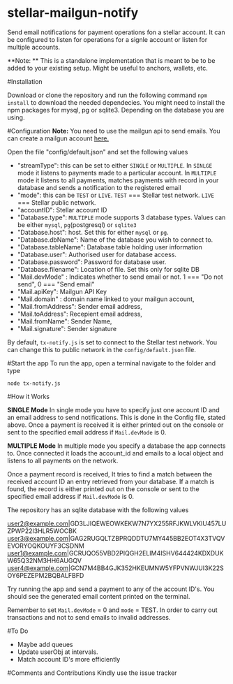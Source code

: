 # stellar-mailgun-notify
Send email notifications for payment operations fon a stellar account. It can be configured to listen for operations for a signle account or listen for multiple accounts.

**Note: ** This is a standalone implementation that is meant to be to be added to your existing setup. Might be useful to anchors, wallets, etc.

#Installation

Download or clone the repository and run the following command
`npm install` to download the needed dependecies.
You might need to install the npm packages for mysql, pg or sqlite3. Depending on the database you are using.

#Configuration
**Note:** You need to use the mailgun api to send emails. You can create a mailgun account [here.](https://mailgun.com)


Open the file "config/default.json" and set the following values
- "streamType": this can be set to either `SINGLE` or `MULTIPLE`. In `SINLGE` mode it listens to payments made to a particular account. In `MULTIPLE` mode it listens to all payments, matches payments with record in your database and sends a notification to the registered email
- "mode": this can be `TEST` or `LIVE`. `TEST` === Stellar test network. `LIVE` === Stellar public network.
- "accountID": Stellar account ID
- "Database.type": `MULTIPLE` mode supports 3 database types. Values can be either `mysql`, `pg`(postgresql) or `sqlite3`
- "Database.host": host. Set this for either `mysql` or `pg`.
- "Database.dbName": Name of the database you wish to connect to.
- "Database.tableName": Database table holding user information
- "Database.user": Authorised user for database access.
- "Database.password": Password for database user.
- "Database.filename": Location of file. Set this only for sqlite DB
- "Mail.devMode" : Indicates whether to send email or not. 1 === "Do not send", 0 === "Send email"
- "Mail.apiKey": Mailgun API Key
- "Mail.domain" : domain name linked to your mailgun account,
- "Mail.fromAddress": Sender email address,
- "Mail.toAddress": Recepient email address,
- "Mail.fromName": Sender Name,
- "Mail.signature": Sender signature

By default, `tx-notify.js` is set to connect to the Stellar test network. You can change this to public network in the `config/default.json` file.


#Start the app
To run the app, open a terminal navigate to the folder and type

`node tx-notify.js`

#How it Works

**SINGLE Mode**
In single mode you have to specify just one account ID and an email address to send notifications. This is done in the Config file, stated above. 
Once a payment is received it is either printed out on the console or sent to the specified email address if `Mail.devMode` is 0.

**MULTIPLE Mode**
In multiple mode you specify a database the app connects to. Once connected it loads the account_id and emails to a local object and listens to all payments on the network. 

Once a payment record is received, It tries to find a match between the  received account ID an entry retrieved from your database. If a match is found, the record is either printed out on the console or sent to the specified email address if `Mail.devMode` is 0.

The repository has an sqlite database with the following values

user2@example.com|GD3LJIQEWEOWKEKW7N7YX255RFJKWLVKIU457LUZPWP22I3HLR5WOCBK
user3@example.com|GAG2RUGQLTZBPRQDDTU7MY445BB2EOT4X3TVQVEVORYOQKOUYF3CSDNM
user1@example.com|GCRUQO55VBD2PIQGH2ELIM4ISHV644424KDXDUKW65Q32NM3HH6AUGQV
user4@example.com|GCN7M4BB4GJK352HKEUMNW5YFPVNWJUI3K22SOY6PEZEPM2BQBALFBFD

Try running the app and send a payment to any of the account ID's. You should see the generated email content printed on the terminal.

Remember to set  `Mail.devMode` = 0 and `mode` = TEST. In order to carry out transactions and not to send emails to invalid addresses.


#To Do
- Maybe add queues
- Update userObj at intervals.
- Match account ID's more efficiently

#Comments and Contributions
Kindly use the issue tracker



